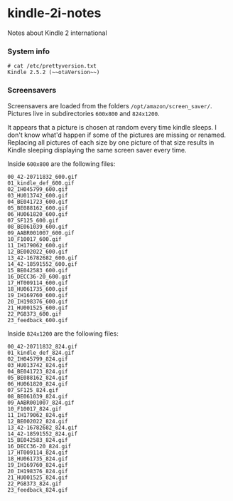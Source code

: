 # kindle-2i-notes
Notes about Kindle 2 international

### System info

```
# cat /etc/prettyversion.txt
Kindle 2.5.2 (~~otaVersion~~)
```

### Screensavers

Screensavers are loaded from the folders `/opt/amazon/screen_saver/`. Pictures live in subdirectories `600x800` and `824x1200`.

It appears that a picture is chosen at random every time kindle sleeps. I don't know what'd happen if some of the pictures are missing or renamed. Replacing all pictures of each size by one picture of that size results in Kindle sleeping displaying the same screen saver every time.

Inside `600x800` are the following files:
```
00_42-20711832_600.gif
01_kindle_def_600.gif
02_IH045799_600.gif
03_HU013742_600.gif
04_BE041723_600.gif
05_BE088162_600.gif
06_HU061820_600.gif
07_SF125_600.gif
08_BE061039_600.gif
09_AABR001007_600.gif
10_F10017_600.gif
11_IH179062_600.gif
12_BE002022_600.gif
13_42-16782682_600.gif
14_42-18591552_600.gif
15_BE042583_600.gif
16_DECC36-20_600.gif
17_HT009114_600.gif
18_HU061735_600.gif
19_IH169760_600.gif
20_IH198376_600.gif
21_HU001525_600.gif
22_PG8373_600.gif
23_feedback_600.gif
```

Inside `824x1200` are the following files:
```
00_42-20711832_824.gif
01_kindle_def_824.gif
02_IH045799_824.gif
03_HU013742_824.gif
04_BE041723_824.gif
05_BE088162_824.gif
06_HU061820_824.gif
07_SF125_824.gif
08_BE061039_824.gif
09_AABR001007_824.gif
10_F10017_824.gif
11_IH179062_824.gif
12_BE002022_824.gif
13_42-16782682_824.gif
14_42-18591552_824.gif
15_BE042583_824.gif
16_DECC36-20_824.gif
17_HT009114_824.gif
18_HU061735_824.gif
19_IH169760_824.gif
20_IH198376_824.gif
21_HU001525_824.gif
22_PG8373_824.gif
23_feedback_824.gif
```
